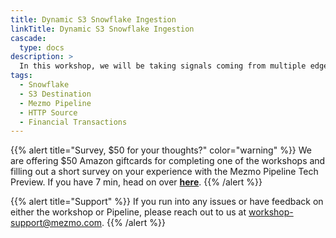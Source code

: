 ```yaml
---
title: Dynamic S3 Snowflake Ingestion
linkTitle: Dynamic S3 Snowflake Ingestion
cascade:
  type: docs
description: >
  In this workshop, we will be taking signals coming from multiple edge nodes and loading them into Snowflake.  We will utilize dynamic S3 location routing and ingesting the data into Snowflake using an external table and snowpipe.  You will need access to your own Snowflake account to complete this workshop.
tags:
  - Snowflake
  - S3 Destination
  - Mezmo Pipeline
  - HTTP Source
  - Financial Transactions
---
```


{{% alert title="Survey, $50 for your thoughts?" color="warning" %}}
We are offering $50 Amazon giftcards for completing one of the workshops and filling out a short survey on your experience with the Mezmo Pipeline Tech Preview.  If you have 7 min, head on over **[here](https://go.mezmo.com/fy22q4-survey-workshop-platform)**.
{{% /alert %}}

{{% alert title="Support" %}} If you run into any issues or have feedback on either the workshop or Pipeline, please reach out to us at [workshop-support@mezmo.com](mailto:workshop-support@mezmo.com). {{% /alert %}}

